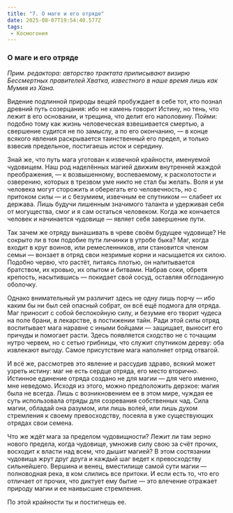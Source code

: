 ```yaml
---
title: "7. О маге и его отряде"
date: 2025-08-07T19:54:40.577Z
tags:
 - Космогония
---
```


### О маге и его отряде

*Прим. редактора: авторство трактата приписывают визирю Бессмертных
правителей Хватка, известного в наше время лишь как Мумия из Хана.*

Видение подлинной природы вещей пробуждает в себе тот, кто познал
древний путь созерцания: ибо не камень говорит Истину, но тень, что
лежит в его основании, и трещина, что делит его наполовину. Пойми:
подобно тому как жизнь человеческая взвешивается смертью, а свершение
судится не по замыслу, а по его окончанию, — в конце всякого явления
раскрывается таинственный его предел, и только взвесив предельное,
постигаешь исток и середину.

Знай же, что путь мага уготован к из­вечной крайности, именуемой
чудовищем. Наш род наделённых магией движим внутренней жаждой
преображения, — к возвышенному, воспеваемому, к расколотости и
озверению, которых в трезвом уме никто не стал бы желать. Воля и ум
человека могут сторожить и оберегать его человечность, но с притоком
силы — и с безумием, извечным ее спутником — слабеет их держава. Лишь
будучи лишенным значимого таланта и удерживая себя от могущества, смог и
я сам остаться человеком. Когда же кончается человек и начинается
чудовище — являет себя завершение пути.

Так зачем же отряду вынашивать в чреве своём будущее чудовище? Не
сокрыто ли в том подобие пути личинки в утробе быка? Маг, когда входит в
круг воинов, или ремесленников, или становится членом семьи — вонзает в
отряд свои незримые корни и насыщается их силою. Подобно червю, что
растёт, питаясь плотью, он напитывается братством, их кровью, их опытом
и битвами. Набрав соки, обретя крепость, насытившись — покидает свой
сосуд, оставляя обглоданную оболочку.

Однако внимательный ум различит здесь не одну лишь порчу — ибо каким бы
ни был сей опасный собрат, он всё ещё подмога для отряда. Маг приносит с
собой беспокойную силу, и безумие его творит чудеса на поле брани, в
лекарстве, в постижении тайн. Ради этой силы отряд воспитывает мага
наравне с иными бойцами — защищает, выносит его причуды и помогает
расти. Здесь появляется сходство не с точащим нутро червем, но с сетью
грибницы, что служит спутником дереву: оба извлекают выгоду. Самое
присутствие мага наполняет отряд отвагой.

И всё же, рассмотрев это явление и рассудив здраво, всякий может узреть
истину: маг не есть сердце отряда, его место вторично. Истинное единение
отряда создано не для магии — для чего именно, мне неведомо. Исходя из
этого, можно предположить дерзкое: магия была не всегда. Лишь с
возникновением ее в этом мире, чуждая ее суть использовала отряды для
созревания собственных чад. Сила магии, обладай она разумом, или лишь
волей, или лишь духом стремления к своему превосходству, посеяла в уже
существующих отрядах свои семена.

Что же ждёт мага за пределом чудовищности? Лежит ли там зерно нового
предела, когда чудовище, умножив силу свою за счёт прочих, восходит к
власти над всем, что дышит магией? В этом состязании чудовища жрут друг
друга и каждый шаг ведет к превосходству сильнейшего. Вершина и венец,
вместилище самой сути магии — полноводная река, в ком слились все
притоки. И если есть то, что его отличает от прочих, что диктует ему
бытие — это влечение отражает природу магии и ее наивысшие стремления.

По этой крайности ты и постигнешь ее.
